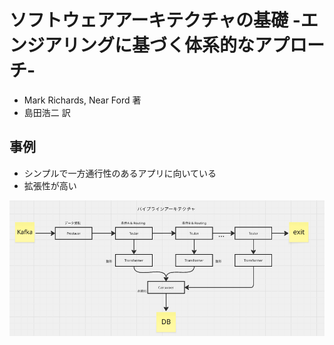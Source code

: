# ソフトウェアアーキテクチャの基礎 -エンジアリングに基づく体系的なアプローチ-
- Mark Richards, Near Ford 著
- 島田浩二 訳

## 事例
- シンプルで一方通行性のあるアプリに向いている
- 拡張性が高い

![alt text](image.png)

